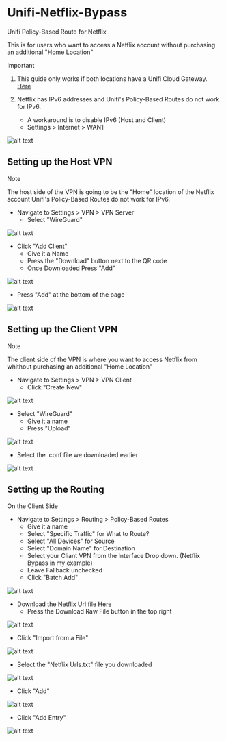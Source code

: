 # Unifi-Netflix-Bypass
Unifi Policy-Based Route for Netflix

This is for users who want to access a Netflix account without purchasing an additional "Home Location"

> [!IMPORTANT]
> 1. This guide only works if both locations have a Unifi Cloud Gateway.
> [Here](https://store.ui.com/us/en?category=all-unifi-cloud-gateways)
>
> 2. Netflix has IPv6 addresses and Unifi's Policy-Based Routes do not work for IPv6.
>    - A workaround is to disable IPv6 (Host and Client)
>    - Settings > Internet > WAN1
>
> 
>  ![alt text](<IMGs/13.png>)

## Setting up the Host VPN
> [!NOTE]
> The host side of the VPN is going to be the "Home" location of the Netflix account
> Unifi's Policy-Based Routes do not work for IPv6.

- Navigate to Settings > VPN > VPN Server
  - Select "WireGuard"

![alt text](<IMGs/1.png>)

- Click "Add Client"
  - Give it a Name
  - Press the "Download" button next to the QR code
  - Once Downloaded Press "Add"

 ![alt text](<IMGs/2.png>)

 - Press "Add" at the bottom of the page

 ![alt text](<IMGs/3.png>)

## Setting up the Client VPN

> [!NOTE]
> The client side of the VPN is where you want to access Netflix from whithout purchasing an additional "Home Location"

- Navigate to Settings > VPN > VPN Client
  - Click "Create New"
 
 ![alt text](<IMGs/4.png>)

- Select "WireGuard"
  - Give it a name
  - Press "Upload"

 ![alt text](<IMGs/5.png>)

 - Select the .conf file we downloaded earlier

 ![alt text](<IMGs/6.png>)

## Setting up the Routing

On the Client Side
- Navigate to Settings > Routing > Policy-Based Routes
  - Give it a name
  - Select "Specific Traffic" for What to Route?
  - Select "All Devices" for Source
  - Select "Domain Name" for Destination
  - Select your Cliant VPN from the Interface Drop down. (Netflix Bypass in my example)
  - Leave Fallback unchecked
  - Click "Batch Add"

 ![alt text](<IMGs/7.png>)

- Download the Netflix Url file [Here](https://github.com/esmith443/Unifi-Netflix-Bypass/blob/main/Netflix%20Urls.txt)
  - Press the Download Raw File button in the top right

 ![alt text](<IMGs/8.png>)

- Click "Import from a File"

 ![alt text](<IMGs/9.png>)

- Select the "Netflix Urls.txt" file you downloaded

 ![alt text](<IMGs/10.png>)

- Click "Add"

 ![alt text](<IMGs/11.png>)

- Click "Add Entry"

 ![alt text](<IMGs/12.png>)
